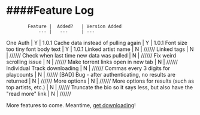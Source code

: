 ####Feature Log
===============


			Feature |  Added? 	| Version Added
				--- | 	--- 	| ---
One Auth			|	Y 		| 1.0.1
Cache data instead of pulling again | Y | 1.0.1
Font size too tiny font body text | Y | 1.0.1
Linked artist name 	| 	N 		| //////
Linked tags 		| 	N 		| //////
Check when last time new data was pulled | N | //////
Fix weird scrolling issue | N | //////
Make torrent links open in new tab | N | //////
Individual Track downloading | N | //////
Commas every 3 digits for playcounts | N | //////
[BAD] Bug - after authenticating, no results are returned | N | //////
More options | N | //////
More options for results (such as top artists, etc.) | N | //////
Truncate the bio so it says less, but also have the "read more" link | N | //////

More features to come. Meantime, [get downloading](http://himynameisdave.github.io/torrent.fm/)!